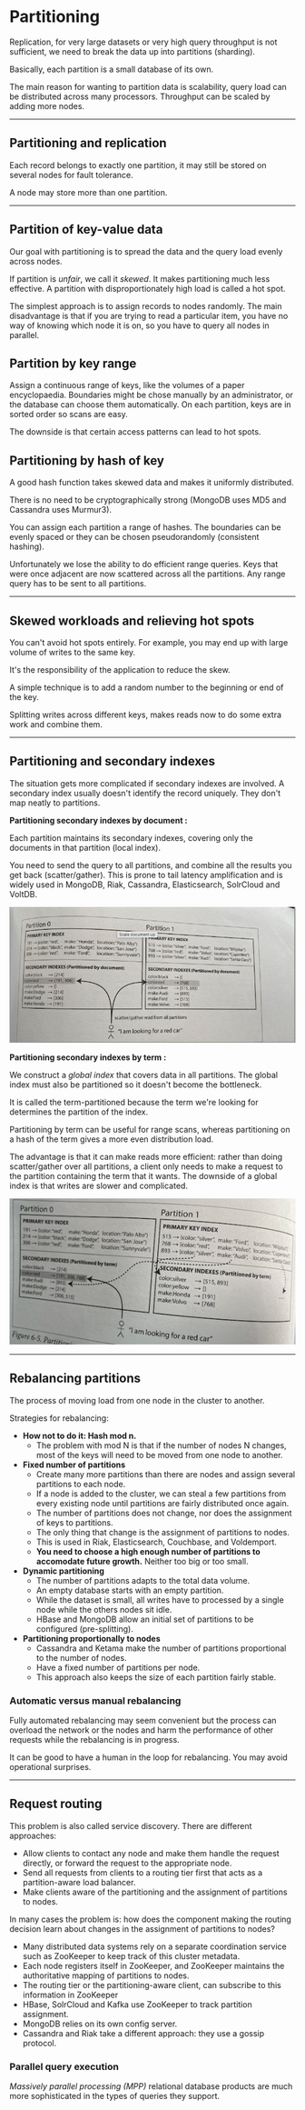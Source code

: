 # Partitioning

Replication, for very large datasets or very high query throughput is not sufficient, we need to break the data up into
partitions (sharding).

Basically, each partition is a small database of its own.

The main reason for wanting to partition data is scalability, query load can be distributed across many processors.
Throughput can be scaled by adding more nodes.

---

## Partitioning and replication

Each record belongs to exactly one partition, it may still be stored on several nodes for fault tolerance.

A node may store more than one partition.

---

## Partition of key-value data

Our goal with partitioning is to spread the data and the query load evenly across nodes.

If partition is _unfair_, we call it _skewed_. It makes partitioning much less effective. A partition with
disproportionately high load is called a hot spot.

The simplest approach is to assign records to nodes randomly. The main disadvantage is that if you are trying to read a
particular item, you have no way of knowing which node it is on, so you have to query all nodes in parallel.

## Partition by key range

Assign a continuous range of keys, like the volumes of a paper encyclopaedia. Boundaries might be chose manually by an
administrator, or the database can choose them automatically. On each partition, keys are in sorted order so scans are
easy.

The downside is that certain access patterns can lead to hot spots.

## Partitioning by hash of key

A good hash function takes skewed data and makes it uniformly distributed.

There is no need to be cryptographically strong (MongoDB uses MD5 and Cassandra uses Murmur3).

You can assign each partition a range of hashes. The boundaries can be evenly spaced or they can be chosen
pseudorandomly (consistent hashing).

Unfortunately we lose the ability to do efficient range queries. Keys that were once adjacent are now scattered across
all the partitions. Any range query has to be sent to all partitions.

---

## Skewed workloads and relieving hot spots

You can't avoid hot spots entirely. For example, you may end up with large volume of writes to the same key.

It's the responsibility of the application to reduce the skew.

A simple technique is to add a random number to the beginning or end of the key.

Splitting writes across different keys, makes reads now to do some extra work and combine them.

---

## Partitioning and secondary indexes

The situation gets more complicated if secondary indexes are involved. A secondary index usually doesn't identify the
record uniquely. They don't map neatly to partitions.

**Partitioning secondary indexes by document :**

Each partition maintains its secondary indexes, covering only the documents in that partition (local index).

You need to send the query to all partitions, and combine all the results you get back (scatter/gather). This is prone
to tail latency amplification and is widely used in MongoDB, Riak, Cassandra, Elasticsearch, SolrCloud and VoltDB.

![img.png](pics/img.png)

**Partitioning secondary indexes by term :**

We construct a _global index_ that covers data in all partitions. The global index must also be partitioned so it
doesn't become the bottleneck.

It is called the term-partitioned because the term we're looking for determines the partition of the index.

Partitioning by term can be useful for range scans, whereas partitioning on a hash of the term gives a more even
distribution load.

The advantage is that it can make reads more efficient: rather than doing scatter/gather over all partitions, a client
only needs to make a request to the partition containing the term that it wants. The downside of a global index is that
writes are slower and complicated.

![img_1.png](pics/img_1.png)

---

## Rebalancing partitions

The process of moving load from one node in the cluster to another.

Strategies for rebalancing:

- **How not to do it: Hash mod n.**
  - The problem with mod N is that if the number of nodes N changes, most of the keys will need to be moved from one
    node to another.
- **Fixed number of partitions**
  - Create many more partitions than there are nodes and assign several partitions to each node.
  - If a node is added to the cluster, we can steal a few partitions from every existing node until partitions are
    fairly distributed once again.
  - The number of partitions does not change, nor does the assignment of keys to partitions.
  - The only thing that change is the assignment of partitions to nodes.
  - This is used in Riak, Elasticsearch, Couchbase, and Voldemport.
  - **You need to choose a high enough number of partitions to accomodate future growth.** Neither too big or too small.
- **Dynamic partitioning**
  - The number of partitions adapts to the total data volume.
  - An empty database starts with an empty partition.
  - While the dataset is small, all writes have to processed by a single node while the others nodes sit idle.
  - HBase and MongoDB allow an initial set of partitions to be configured (pre-splitting).
- **Partitioning proportionally to nodes**
  - Cassandra and Ketama make the number of partitions proportional to the number of nodes.
  - Have a fixed number of partitions per node.
  - This approach also keeps the size of each partition fairly stable.

### Automatic versus manual rebalancing

Fully automated rebalancing may seem convenient but the process can overload the network or the nodes and harm the
performance of other requests while the rebalancing is in progress.

It can be good to have a human in the loop for rebalancing. You may avoid operational surprises.

---

## Request routing

This problem is also called service discovery. There are different approaches:

- Allow clients to contact any node and make them handle the request directly, or forward the request to the appropriate
  node.
- Send all requests from clients to a routing tier first that acts as a partition-aware load balancer.
- Make clients aware of the partitioning and the assignment of partitions to nodes.

In many cases the problem is: how does the component making the routing decision learn about changes in the assignment
of partitions to nodes?

- Many distributed data systems rely on a separate coordination service such as ZooKeeper to keep track of this cluster
  metadata.
- Each node registers itself in ZooKeeper, and ZooKeeper maintains the authoritative mapping of partitions to nodes.
- The routing tier or the partitioning-aware client, can subscribe to this information in ZooKeeper
- HBase, SolrCloud and Kafka use ZooKeeper to track partition assignment.
- MongoDB relies on its own config server.
- Cassandra and Riak take a different approach: they use a gossip protocol.

### Parallel query execution

_Massively parallel processing (MPP)_ relational database products are much more sophisticated in the types of queries
they support.
